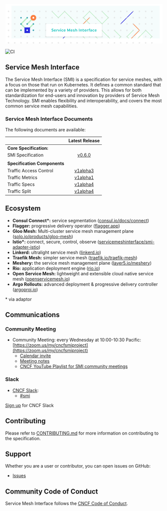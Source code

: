 <!-- markdownlint-disable MD041 -->
![SMI Logo](./images/smi-banner.png)

![CI](https://github.com/servicemeshinterface/smi-spec/workflows/CI/badge.svg)

## Service Mesh Interface

The Service Mesh Interface (SMI) is a specification for service meshes, with a
focus on those that run on Kubernetes. It defines a common standard that can be
implemented by a variety of providers. This allows for both standardization for
end-users and innovation by providers of Service Mesh Technology. SMI enables
flexibility and interoperability, and covers the most common service mesh
capabilities.

### Service Mesh Interface Documents

The following documents are available:

|                               |         Latest Release             |  
| :---------------------------- | :--------------------------------: |
| **Core Specification:**       |
| SMI Specification             |  [v0.6.0](/SPEC_LATEST_STABLE.md) |
|                               |
| **Specification Components**  |
| Traffic Access Control  |  [v1alpha3](/apis/traffic-access/v1alpha3/traffic-access.md)  |
| Traffic Metrics   |  [v1alpha1](/apis/traffic-metrics/v1alpha1/traffic-metrics.md)  |
| Traffic Specs  |  [v1alpha4](/apis/traffic-specs/v1alpha4/traffic-specs.md)  |
| Traffic Split  |  [v1alpha4](/apis/traffic-split/v1alpha4/traffic-split.md) |

## Ecosystem

* **Consul Connect\*:** service segmentation ([consul.io/docs/connect](https://consul.io/docs/connect))
* **Flagger:** progressive delivery operator ([flagger.app](https://flagger.app))
* **Gloo Mesh:** Multi-cluster service mesh management plane
 ([solo.io/products/gloo-mesh](https://solo.io/products/gloo-mesh))
* **Istio\*:** connect, secure, control, observe ([servicemeshinterface/smi-adapter-istio](https://github.com/servicemeshinterface/smi-adapter-istio))
* **Linkerd:** ultralight service mesh ([linkerd.io](https://linkerd.io))
* **Traefik Mesh:** simpler service mesh ([traefik.io/traefik-mesh](https://traefik.io/traefik-mesh))
* **Meshery:** the service mesh management plane ([layer5.io/meshery](https://layer5.io/meshery))
* **Rio:** application deployment engine ([rio.io](https://rio.io))
* **Open Service Mesh:** lightweight and extensible cloud native service mesh ([openservicemesh.io](https://openservicemesh.io))
* **Argo Rollouts:** advanced deployment & progressive delivery controller ([argoproj.io](https://argoproj.github.io/argo-rollouts))

\* via adaptor

## Communications

### Community Meeting

* Community Meeting: every Wednesday at 10:00-10:30 Pacific: [https://zoom.us/my/cncfsmiproject](https://zoom.us/my/cncfsmiproject)
  * [Calendar invite](https://calendar.google.com/calendar/embed?src=v2ailcfbvg9mgco5p0ms4t8ou8%40group.calendar.google.com&ctz=America%2FLos_Angeles)
  * [Meeting notes](https://docs.google.com/document/d/1NTBaJf6LhUBlF8_lfvBBt_MbyPvT-6CZNg6Ckpm_yCo/edit?usp=sharing)
  * [CNCF YouTube Playlist for SMI community meetings](https://www.youtube.com/playlist?list=PLj6h78yzYM2N5upvsCMVbct4WSrKJo49p)

### Slack

* [CNCF Slack](https://cloud-native.slack.com):
  * [#smi](https://cloud-native.slack.com/messages/smi)

[Sign up](https://slack.cncf.io/) for CNCF Slack

## Contributing

Please refer to [CONTRIBUTING.md](./CONTRIBUTING.md) for more information on
contributing to the specification.

## Support

Whether you are a user or contributor, you can open issues on GitHub:

* [Issues](https://github.com/servicemeshinterface/smi-spec/issues)

## Community Code of Conduct

Service Mesh Interface follows the [CNCF Code of Conduct](https://github.com/cncf/foundation/blob/master/code-of-conduct.md).
